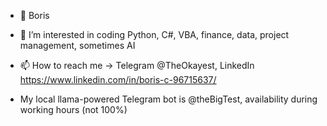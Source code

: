 - 👋 Boris

- 👀 I’m interested in coding Python, C#, VBA, finance, data, project management, sometimes AI

- 📫 How to reach me -> Telegram @TheOkayest, LinkedIn https://www.linkedin.com/in/boris-c-96715637/

- My local llama-powered Telegram bot is @theBigTest, availability during working hours (not 100%) 
<!---
OhMyCode13/OhMyCode13 is a ✨ special needs ✨ repository because its `README.md` (this file) appears on your GitHub profile.
You can click the Preview link to take a look at your changes.
--->
